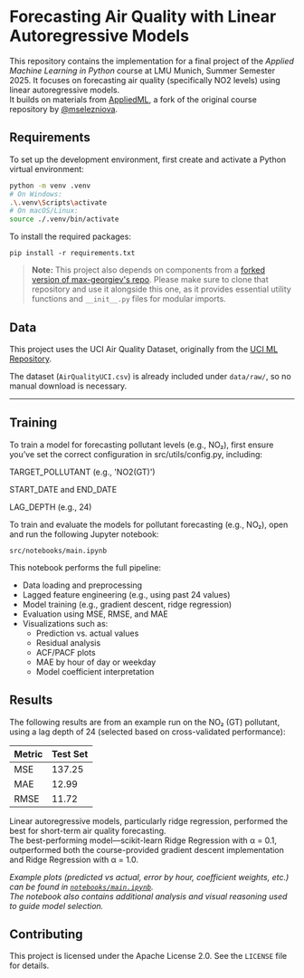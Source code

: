 # Forecasting Air Quality with Linear Autoregressive Models

This repository contains the implementation for a final project of the *Applied Machine Learning in Python* course at LMU Munich, Summer Semester 2025. It focuses on forecasting air quality (specifically NO2 levels) using linear autoregressive models.  
It builds on materials from [AppliedML](https://github.com/max-georgiev/AppliedML), a fork of the original course repository by [@mselezniova](https://github.com/mselezniova/AppliedML).


## Requirements

To set up the development environment, first create and activate a Python virtual environment:

```bash
python -m venv .venv
# On Windows:
.\.venv\Scripts\activate
# On macOS/Linux:
source ./.venv/bin/activate
```
To install the required packages:

```setup
pip install -r requirements.txt
```

> **Note:** This project also depends on components from a [forked version of max-georgiev's repo](https://github.com/max-georgiev/AppliedML). Please make sure to clone that repository and use it alongside this one, as it provides essential utility functions and `__init__.py` files for modular imports.

## Data

This project uses the UCI Air Quality Dataset, originally from the [UCI ML Repository](https://archive.ics.uci.edu/ml/datasets/Air+Quality).

The dataset (`AirQualityUCI.csv`) is already included under `data/raw/`, so no manual download is necessary.

____________________________________________________________




## Training


To train a model for forecasting pollutant levels (e.g., NO₂), first ensure you’ve set the correct configuration in src/utils/config.py, including:

TARGET_POLLUTANT (e.g., 'NO2(GT)')

START_DATE and END_DATE

LAG_DEPTH (e.g., 24)


To train and evaluate the models for pollutant forecasting (e.g., NO₂), open and run the following Jupyter notebook:

`src/notebooks/main.ipynb`

This notebook performs the full pipeline:

- Data loading and preprocessing  
- Lagged feature engineering (e.g., using past 24 values)  
- Model training (e.g., gradient descent, ridge regression)  
- Evaluation using MSE, RMSE, and MAE  
- Visualizations such as:
  - Prediction vs. actual values  
  - Residual analysis  
  - ACF/PACF plots  
  - MAE by hour of day or weekday  
  - Model coefficient interpretation






## Results

The following results are from an example run on the NO₂ (GT) pollutant, using a lag depth of 24 (selected based on cross-validated performance):

| Metric | Test Set |
|--------|----------|
| MSE    | 137.25   |
| MAE    | 12.99    |
| RMSE   | 11.72    |

Linear autoregressive models, particularly ridge regression, performed the best for short-term air quality forecasting.  
The best-performing model—scikit-learn Ridge Regression with α = 0.1, outperformed both the course-provided gradient descent implementation and Ridge Regression with α = 1.0.

*Example plots (predicted vs actual, error by hour, coefficient weights, etc.) can be found in [`notebooks/main.ipynb`](notebooks/main.ipynb).  
The notebook also contains additional analysis and visual reasoning used to guide model selection.*



## Contributing

This project is licensed under the Apache License 2.0. See the `LICENSE` file for details.


